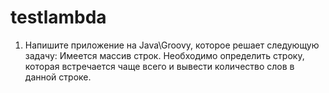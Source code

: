 # testlambda
1.	Напишите приложение на Java\Groovy, которое решает следующую задачу:
Имеется массив строк. Необходимо определить строку, которая встречается чаще всего и вывести количество слов в данной строке.

